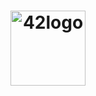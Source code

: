 
<h1 align="center">
 <img  width="120" alt="42logo"  src="/Users/simarcha/Desktop/github_readme/42_logo_black.png">
</h1>
